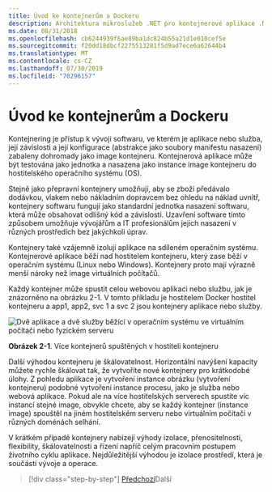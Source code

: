 ```yaml
---
title: Úvod ke kontejnerům a Dockeru
description: Architektura mikroslužeb .NET pro kontejnerové aplikace .NET | Úvod do kontejnerů a Docker
ms.date: 08/31/2018
ms.openlocfilehash: cb6244939f6ae89ba1dc824b55a21d1e010cef5e
ms.sourcegitcommit: f20dd18dbcf2275513281f5d9ad7ece6a62644b4
ms.translationtype: MT
ms.contentlocale: cs-CZ
ms.lasthandoff: 07/30/2019
ms.locfileid: "70296157"
---
```

# <a name="introduction-to-containers-and-docker"></a>Úvod ke kontejnerům a Dockeru

Kontejnering je přístup k vývoji softwaru, ve kterém je aplikace nebo služba, její závislosti a její konfigurace (abstrakce jako soubory manifestu nasazení) zabaleny dohromady jako image kontejneru. Kontejnerová aplikace může být testována jako jednotka a nasazena jako instance image kontejneru do hostitelského operačního systému (OS).

Stejně jako přepravní kontejnery umožňují, aby se zboží předávalo dodávkou, vlakem nebo nákladním dopravcem bez ohledu na náklad uvnitř, kontejnery softwaru fungují jako standardní jednotka nasazení softwaru, která může obsahovat odlišný kód a závislosti. Uzavření software tímto způsobem umožňuje vývojářům a IT profesionálům jejich nasazení v různých prostředích bez jakýchkoli úprav.

Kontejnery také vzájemně izolují aplikace na sdíleném operačním systému. Kontejnerové aplikace běží nad hostitelem kontejneru, který zase běží v operačním systému (Linux nebo Windows). Kontejnery proto mají výrazně menší nároky než image virtuálních počítačů.

Každý kontejner může spustit celou webovou aplikaci nebo službu, jak je znázorněno na obrázku 2-1. V tomto příkladu je hostitelem Docker hostitel kontejneru a app1, app2, svc 1 a svc 2 jsou kontejnery aplikace nebo služby.

![Dvě aplikace a dvě služby běžící v operačním systému ve virtuálním počítači nebo fyzickém serveru](./media/image1.png)

**Obrázek 2-1**. Více kontejnerů spuštěných v hostiteli kontejneru

Další výhodou kontejneru je škálovatelnost. Horizontální navýšení kapacity můžete rychle škálovat tak, že vytvoříte nové kontejnery pro krátkodobé úlohy. Z pohledu aplikace je vytvoření instance obrázku (vytvoření kontejneru) podobné vytvoření instance procesu, jako je služba nebo webová aplikace. Pokud ale na více hostitelských serverech spustíte víc instancí stejné image, obvykle chcete, aby se každý kontejner (instance image) spouštěl na jiném hostitelském serveru nebo virtuálním počítači v různých doménách selhání.

V krátkém případě kontejnery nabízejí výhody izolace, přenositelnosti, flexibility, škálovatelnosti a řízení napříč celým pracovním postupem životního cyklu aplikace. Nejdůležitější výhodou je izolace prostředí, která je součástí vývoje a operace.

>[!div class="step-by-step"]
>[Předchozí](../index.md)Další
>[](docker-defined.md)

